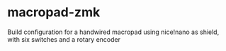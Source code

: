 # macropad-zmk
Build configuration for a handwired macropad using nice!nano as shield, with six switches and a rotary encoder 
